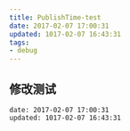 ```yaml
---
title: PublishTime-test
date: 2017-02-07 17:00:31
updated: 1017-02-07 16:43:31
tags:
- debug
---
```

## 修改测试
```
date: 2017-02-07 17:00:31
updated: 1017-02-07 16:43:31
```
